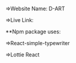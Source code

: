 =>Website Name: D-ART

=>Live Link: 



**Npm package uses:

=>React-simple-typewriter

=>Lottie React